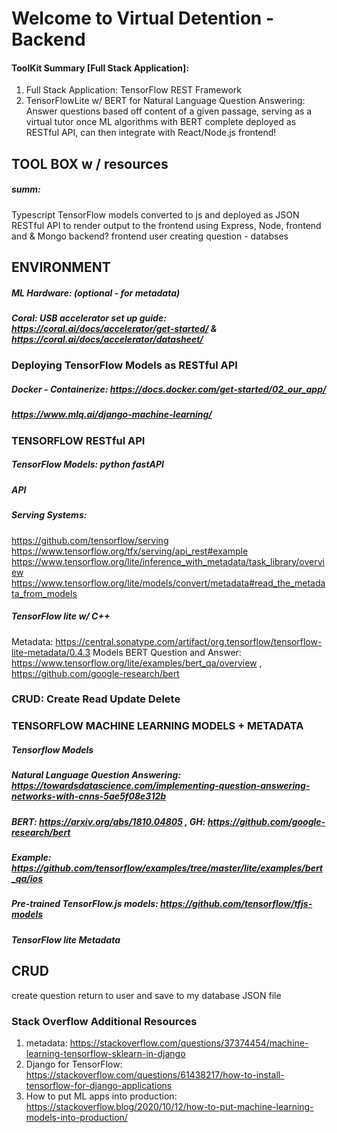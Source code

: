 # Welcome to Virtual Detention - Backend

#### ToolKit Summary [Full Stack Application]:
1. Full Stack Application: TensorFlow REST Framework
2. TensorFlowLite w/ BERT for Natural Language Question Answering: Answer questions based off content of a given passage, serving as a virtual tutor once ML algorithms with BERT complete deployed as RESTful API, can then integrate with React/Node.js frontend!

## TOOL BOX w / resources
##### summ:
Typescript TensorFlow models converted to js and deployed as JSON RESTful API to render output to the frontend
using Express, Node, frontend and & Mongo backend?
frontend user creating question - databses

## ENVIRONMENT
##### ML Hardware: (optional - for metadata)
##### Coral: USB accelerator set up guide: https://coral.ai/docs/accelerator/get-started/ & https://coral.ai/docs/accelerator/datasheet/

### Deploying TensorFlow Models as RESTful API 
##### Docker - Containerize: https://docs.docker.com/get-started/02_our_app/
##### https://www.mlq.ai/django-machine-learning/

### TENSORFLOW RESTful API
##### TensorFlow Models: python fastAPI
##### API
##### Serving Systems:
https://github.com/tensorflow/serving
https://www.tensorflow.org/tfx/serving/api_rest#example
https://www.tensorflow.org/lite/inference_with_metadata/task_library/overview
https://www.tensorflow.org/lite/models/convert/metadata#read_the_metadata_from_models
##### TensorFlow lite w/ C++
Metadata: https://central.sonatype.com/artifact/org.tensorflow/tensorflow-lite-metadata/0.4.3
Models
BERT Question and Answer: https://www.tensorflow.org/lite/examples/bert_qa/overview , https://github.com/google-research/bert
### CRUD: Create Read Update Delete

### TENSORFLOW MACHINE LEARNING MODELS + METADATA
##### Tensorflow Models
##### Natural Language Question Answering: https://towardsdatascience.com/implementing-question-answering-networks-with-cnns-5ae5f08e312b
##### BERT: https://arxiv.org/abs/1810.04805 , GH: https://github.com/google-research/bert
##### Example: https://github.com/tensorflow/examples/tree/master/lite/examples/bert_qa/ios
##### Pre-trained TensorFlow.js models: https://github.com/tensorflow/tfjs-models
##### TensorFlow lite Metadata

## CRUD
create question return to user and save to my database JSON file

### Stack Overflow Additional Resources
1. metadata: https://stackoverflow.com/questions/37374454/machine-learning-tensorflow-sklearn-in-django
2. Django for TensorFlow: https://stackoverflow.com/questions/61438217/how-to-install-tensorflow-for-django-applications
3. How to put ML apps into production: https://stackoverflow.blog/2020/10/12/how-to-put-machine-learning-models-into-production/





